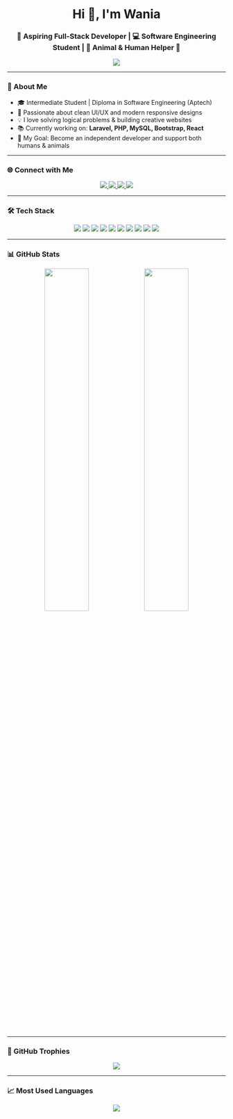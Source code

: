<h1 align="center">Hi 👋, I'm Wania</h1>
<h3 align="center">🚀 Aspiring Full-Stack Developer | 💻 Software Engineering Student | 🐾 Animal & Human Helper 💙</h3>

<p align="center">
  <img src="https://readme-typing-svg.herokuapp.com?font=Fira+Code&size=22&duration=4000&pause=1000&center=true&width=435&lines=Welcome+to+my+GitHub!;Always+Learning+New+Things;Coding+is+my+Superpower!" />
</p>

---

### 🧠 About Me

- 🎓 Intermediate Student | Diploma in Software Engineering (Aptech)
- 🌟 Passionate about clean UI/UX and modern responsive designs
- 💡 I love solving logical problems & building creative websites
- 📚 Currently working on: **Laravel, PHP, MySQL, Bootstrap, React**
- 🎯 My Goal: Become an independent developer and support both humans & animals

---

### 🌐 Connect with Me

<p align="center">
  <a href="https://linkedin.com/in/wania-63847334" target="_blank">
    <img src="https://img.shields.io/badge/LinkedIn-0A66C2?style=for-the-badge&logo=linkedin&logoColor=white" />
  </a>
  <a href="https://www.instagram.com/waniakhan_08/" target="_blank">
    <img src="https://img.shields.io/badge/Instagram-E4405F?style=for-the-badge&logo=instagram&logoColor=white" />
  </a>
  <a href="mailto:waniak595@gmail" target="_blank">
    <img src="https://img.shields.io/badge/Gmail-EA4335?style=for-the-badge&logo=gmail&logoColor=white" />
  </a>
  <a href="https://github.com/wania663" target="_blank">
    <img src="https://img.shields.io/badge/GitHub-000000?style=for-the-badge&logo=github&logoColor=white" />
  </a>
</p>

---

### 🛠️ Tech Stack

<p align="center">
  <img src="https://img.shields.io/badge/HTML5-E34F26?style=for-the-badge&logo=html5&logoColor=white" />
  <img src="https://img.shields.io/badge/CSS3-1572B6?style=for-the-badge&logo=css3&logoColor=white" />
  <img src="https://img.shields.io/badge/JavaScript-F7DF1E?style=for-the-badge&logo=javascript&logoColor=black" />
  <img src="https://img.shields.io/badge/PHP-777BB4?style=for-the-badge&logo=php&logoColor=white" />
  <img src="https://img.shields.io/badge/MySQL-005C84?style=for-the-badge&logo=mysql&logoColor=white" />
  <img src="https://img.shields.io/badge/Laravel-EF4135?style=for-the-badge&logo=laravel&logoColor=white" />
  <img src="https://img.shields.io/badge/Bootstrap-7952B3?style=for-the-badge&logo=bootstrap&logoColor=white" />
  <img src="https://img.shields.io/badge/React-61DAFB?style=for-the-badge&logo=react&logoColor=black" />
  <img src="https://img.shields.io/badge/Figma-F24E1E?style=for-the-badge&logo=figma&logoColor=white" />
  <img src="https://img.shields.io/badge/VS%20Code-007ACC?style=for-the-badge&logo=visual-studio-code&logoColor=white" />
</p>

---

### 📊 GitHub Stats

<p align="center">
  <img src="https://github-readme-stats.vercel.app/api?username=wania663&show_icons=true&theme=tokyonight" width="45%" />
  <img src="https://github-readme-streak-stats.herokuapp.com/?user=wania663&theme=tokyonight" width="45%" />
</p>

---

### 🏅 GitHub Trophies

<p align="center">
  <img src="https://github-profile-trophy.vercel.app/?username=wania663&theme=onedark&row=1&no-frame=true" />
</p>

---

### 📈 Most Used Languages

<p align="center">
  <img src="https://github-readme-stats.vercel.app/api/top-langs/?username=wania663&layout=compact&theme=tokyonight&langs_count=6" />
</p>
